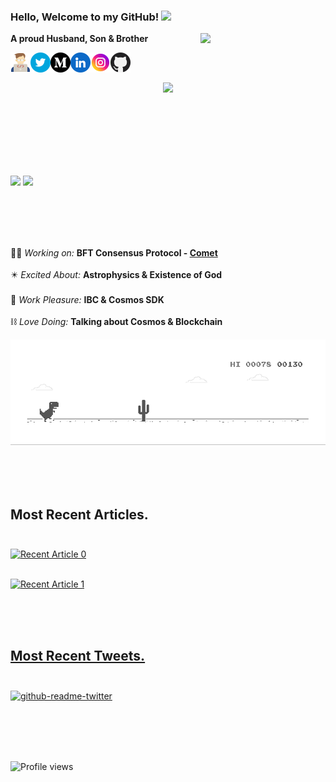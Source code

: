 <!--![Thinker | Coder | Implementer and Everything in between!](https://github.com/alijnmerchant21/alijnmerchant21/blob/master/My%20Movie%201.gif)-->

 ### Hello, Welcome to my GitHub! <img src="https://github.com/TheDudeThatCode/TheDudeThatCode/blob/master/Assets/Hi.gif" width="29px">
<p align="center">
 
<!--https://user-images.githubusercontent.com/5713670/87202985-820dcb80-c2b6-11ea-9f56-7ec461c497c3.gif-->
<img align='right' src='https://octodex.github.com/images/hula_loop_octodex03.gif' width='200'>

**A proud Husband, Son & Brother** 

 
 
<a href="http://linktr.ee/Aliasgar.Merchant">
 <img height="32" align="left" alt="website" src="img/icons/coding.png" />
</a>
  
<a href="https://twitter.com/Ali_the_Curios">
 <img height="32" align="left" alt="twitter" src="img/icons/twitter.png" />
</a>

<a href="http://ali-the-curious.medium.com">
 <img height="32" align="left" alt="" src="img/icons/medium.png" />
</a>

<a href="https://www.linkedin.com/in/ali-the-curious">
    <img height="32" align="left" alt="LinkedIn" src="img/icons/linkedin.png" />
</a>

<a href="https://www.instagram.com/ali_the_curious">
 <img height="32" align="left" alt="Instagram" src="img/icons/instagram-2.png" />
</a>
 
<a href="https://github.com/alijnmerchant21">
 <img height="32" align="left" alt="github" src="img/icons/github.png" />
</a>
 
 <br>
 <br>
 
   <p align="center">
  <a href="https://github.com/The-Young-Programmer"><img src="https://readme-typing-svg.herokuapp.com/?lines=%20Hi!%20I'm%20Ali%20The%20Curios;%20Always%20Learning%20Always%20Curios;%20Developer%20Relations%20@CometBFT;%20Cosmos%20Contributor%20since%202019;%20Blockchain%20veteran%20since%202017&font=Pacifico&center=true&width=650&height=120&color=58a6ff&vCenter=true&size=45%22"></a>
</p>

<br>
<br>
    

<!-- 
![](https://camo.githubusercontent.com/992babdffd8c74a1502de375fbdf7e4d54773242/68747470733a2f2f6d656469612e67697068792e636f6d2f6d656469612f53576f536b4e36447854737a71494b4571762f67697068792e676966)

 [![Top Langs](https://github-readme-stats.vercel.app/api/top-langs/?username=alijnmerchant21&langs_count=8)](https://github.com/alijnmerchant21/github-readme-stats)
 
[![Ali's GitHub stats](https://github-readme-stats.vercel.app/api?username=alijnmerchant21)](https://github.com/alijnmerchant21/github-readme-stats)
-->
 
 <br>
 <br>
 <br>
 <br>
 


 
<p>
   <img src="https://github-readme-stats.vercel.app/api?username=alijnmerchant21&repo=github-readme-stats" width="49.6%" />
   <img src="https://streak-stats.demolab.com?user=alijnmerchant21" width="49.6%" />
</p>

<br>
<br>

<br>
<br>



 
👨‍💼 *Working on:*   **BFT Consensus Protocol - [Comet](http://cometbft.com)**<br><br>
✴️ *Excited About:*  **Astrophysics & Existence of God**<br><br>
🎊 *Work Pleasure:*  **IBC & Cosmos SDK**<br><br>
⛓️ *Love Doing:*    **Talking about Cosmos & Blockchain**<br>
 

![Dino](https://github.com/alijnmerchant21/alijnmerchant21/blob/master/dino.gif)

<br> <br> <br>

## Most Recent Articles. <br><br>
<a target="_blank" href="https://github-readme-medium-recent-article.vercel.app/medium/@ali-the-curious/0"><img src="https://github-readme-medium-recent-article.vercel.app/medium/@ali-the-curious/0" alt="Recent Article 0"> <br> <br>
 
 <a target="_blank" href="https://github-readme-medium-recent-article.vercel.app/medium/@ali-the-curious/1"><img src="https://github-readme-medium-recent-article.vercel.app/medium/@ali-the-curious/1" alt="Recent Article 1"> <br> <br>
  
  <br> 
  <br>
  
## Most Recent Tweets. <br><br>
[![github-readme-twitter](https://github-readme-twitter.gazf.vercel.app/api?id=ali_the_curios&layout=wide&show_border=off)](https://github.com/gazf/github-readme-twitter)  
 
 
<br>
  <br>
 
 

  
<br>
  
 <br>

![Profile views](https://gpvc.arturio.dev/alijnmerchant21)
 
